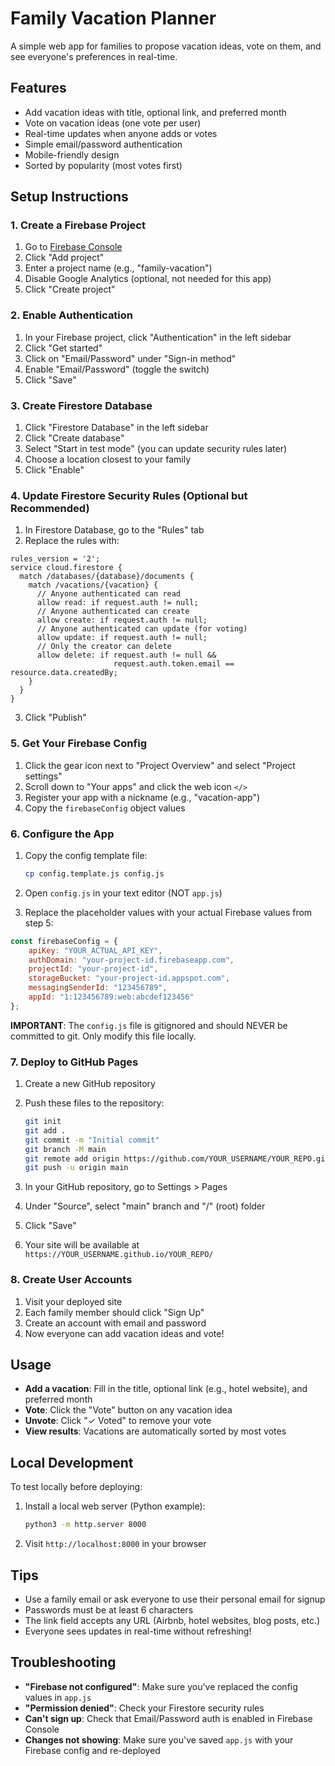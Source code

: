 # Family Vacation Planner

A simple web app for families to propose vacation ideas, vote on them, and see everyone's preferences in real-time.

## Features

- Add vacation ideas with title, optional link, and preferred month
- Vote on vacation ideas (one vote per user)
- Real-time updates when anyone adds or votes
- Simple email/password authentication
- Mobile-friendly design
- Sorted by popularity (most votes first)

## Setup Instructions

### 1. Create a Firebase Project

1. Go to [Firebase Console](https://console.firebase.google.com/)
2. Click "Add project"
3. Enter a project name (e.g., "family-vacation")
4. Disable Google Analytics (optional, not needed for this app)
5. Click "Create project"

### 2. Enable Authentication

1. In your Firebase project, click "Authentication" in the left sidebar
2. Click "Get started"
3. Click on "Email/Password" under "Sign-in method"
4. Enable "Email/Password" (toggle the switch)
5. Click "Save"

### 3. Create Firestore Database

1. Click "Firestore Database" in the left sidebar
2. Click "Create database"
3. Select "Start in test mode" (you can update security rules later)
4. Choose a location closest to your family
5. Click "Enable"

### 4. Update Firestore Security Rules (Optional but Recommended)

1. In Firestore Database, go to the "Rules" tab
2. Replace the rules with:

```
rules_version = '2';
service cloud.firestore {
  match /databases/{database}/documents {
    match /vacations/{vacation} {
      // Anyone authenticated can read
      allow read: if request.auth != null;
      // Anyone authenticated can create
      allow create: if request.auth != null;
      // Anyone authenticated can update (for voting)
      allow update: if request.auth != null;
      // Only the creator can delete
      allow delete: if request.auth != null &&
                       request.auth.token.email == resource.data.createdBy;
    }
  }
}
```

3. Click "Publish"

### 5. Get Your Firebase Config

1. Click the gear icon next to "Project Overview" and select "Project settings"
2. Scroll down to "Your apps" and click the web icon `</>`
3. Register your app with a nickname (e.g., "vacation-app")
4. Copy the `firebaseConfig` object values

### 6. Configure the App

1. Copy the config template file:
   ```bash
   cp config.template.js config.js
   ```

2. Open `config.js` in your text editor (NOT `app.js`)
3. Replace the placeholder values with your actual Firebase values from step 5:

```javascript
const firebaseConfig = {
    apiKey: "YOUR_ACTUAL_API_KEY",
    authDomain: "your-project-id.firebaseapp.com",
    projectId: "your-project-id",
    storageBucket: "your-project-id.appspot.com",
    messagingSenderId: "123456789",
    appId: "1:123456789:web:abcdef123456"
};
```

**IMPORTANT**: The `config.js` file is gitignored and should NEVER be committed to git. Only modify this file locally.

### 7. Deploy to GitHub Pages

1. Create a new GitHub repository
2. Push these files to the repository:
   ```bash
   git init
   git add .
   git commit -m "Initial commit"
   git branch -M main
   git remote add origin https://github.com/YOUR_USERNAME/YOUR_REPO.git
   git push -u origin main
   ```

3. In your GitHub repository, go to Settings > Pages
4. Under "Source", select "main" branch and "/" (root) folder
5. Click "Save"
6. Your site will be available at `https://YOUR_USERNAME.github.io/YOUR_REPO/`

### 8. Create User Accounts

1. Visit your deployed site
2. Each family member should click "Sign Up"
3. Create an account with email and password
4. Now everyone can add vacation ideas and vote!

## Usage

- **Add a vacation**: Fill in the title, optional link (e.g., hotel website), and preferred month
- **Vote**: Click the "Vote" button on any vacation idea
- **Unvote**: Click "✓ Voted" to remove your vote
- **View results**: Vacations are automatically sorted by most votes

## Local Development

To test locally before deploying:

1. Install a local web server (Python example):
   ```bash
   python3 -m http.server 8000
   ```

2. Visit `http://localhost:8000` in your browser

## Tips

- Use a family email or ask everyone to use their personal email for signup
- Passwords must be at least 6 characters
- The link field accepts any URL (Airbnb, hotel websites, blog posts, etc.)
- Everyone sees updates in real-time without refreshing!

## Troubleshooting

- **"Firebase not configured"**: Make sure you've replaced the config values in `app.js`
- **"Permission denied"**: Check your Firestore security rules
- **Can't sign up**: Check that Email/Password auth is enabled in Firebase Console
- **Changes not showing**: Make sure you've saved `app.js` with your Firebase config and re-deployed
